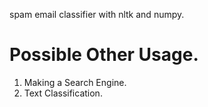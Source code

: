 spam email classifier with nltk and numpy.

# Possible Other Usage.
1. Making a Search Engine.
2. Text Classification.
